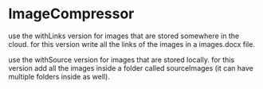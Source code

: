 # ImageCompressor

use the withLinks version for images that are stored somewhere in the cloud.
for this version write all the links of the images in a images.docx file.

use the withSource version for images that are stored locally.
for this version add all the images inside a folder called sourceImages (it can have multiple folders inside as well).

